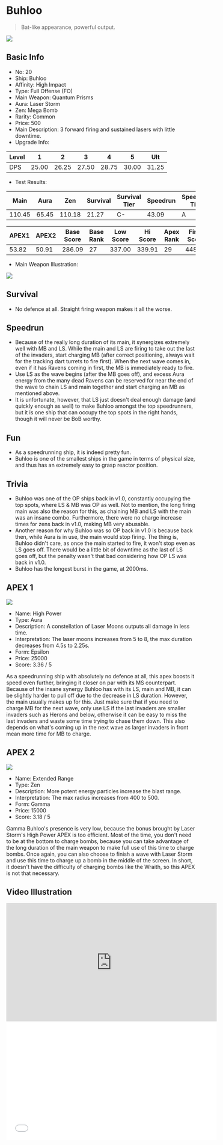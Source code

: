 # Buhloo

> Bat-like appearance, powerful output.

<img src="/ships/ship_20.png" style={{zoom:1}}/>

## Basic Info

- No: 20
- Ship: Buhloo
- Affinity: High Impact
- Type: Full Offense (FO)
- Main Weapon: Quantum Prisms
- Aura: Laser Storm
- Zen: Mega Bomb
- Rarity: Common
- Price: 500
- Main Description: 3 forward firing and sustained lasers with little downtime.
- Upgrade Info: 

| Level | 1 | 2 | 3 | 4 | 5 | Ult |
|--|--|--|--|--|--|--|
| DPS | 25.00 | 26.25 | 27.50 | 28.75 | 30.00 | 31.25 |

- Test Results: 

| Main | Aura | Zen | Survival | Survival Tier | Speedrun | Speedrun Tier | Fun | Fun Tier |
|--|--|--|--|--|--|--|--|--|
| 110.45 | 65.45 | 110.18 | 21.27 | C- | 43.09 | A | 44.18 | A+ |

| APEX1 | APEX2 | Base Score | Base Rank | Low Score | Hi Score | Apex Rank | Final Score | FinalRank |
|--|--|--|--|--|--|--|--|--|
| 53.82 | 50.91 | 286.09 | 27 | 337.00 | 339.91 | 29 | 448.45 | 31 |

- Main Weapon Illustration:

<img src="/illustration/main_20.gif" style={{zoom:1}}/>

## Survival

- No defence at all. Straight firing weapon makes it all the worse.

## Speedrun

- Because of the really long duration of its main, it synergizes extremely well with MB and LS. While the main and LS are firing to take out the last of the invaders, start charging MB (after correct positioning, always wait for the tracking dart turrets to fire first). When the next wave comes in, even if it has Ravens coming in first, the MB is immediately ready to fire.
- Use LS as the wave begins (after the MB goes off), and excess Aura energy from the many dead Ravens can be reserved for near the end of the wave to chain LS and main together and start charging an MB as mentioned above.
- It is unfortunate, however, that LS just doesn't deal enough damage (and quickly enough as well) to make Buhloo amongst the top speedrunners, but it is one ship that can occupy the top spots in the right hands, though it will never be BoB worthy.

## Fun

- As a speedrunning ship, it is indeed pretty fun.
- Buhloo is one of the smallest ships in the game in terms of physical size, and thus has an extremely easy to grasp reactor position.

## Trivia

- Buhloo was one of the OP ships back in v1.0, constantly occupying the top spots, where LS & MB was OP as well. Not to mention, the long firing main was also the reason for this, as chaining MB and LS with the main was an insane combo. Furthermore, there were no charge increase times for zens back in v1.0, making MB very abusable.
- Another reason for why Buhloo was so OP back in v1.0 is because back then, while Aura is in use, the main would stop firing. The thing is, Buhloo didn't care, as once the main started to fire, it won't stop even as LS goes off. There would be a little bit of downtime as the last of LS goes off, but the penalty wasn't that bad considering how OP LS was back in v1.0.
- Buhloo has the longest burst in the game, at 2000ms.

## APEX 1

<img src="/ships/ship_20_apex_1.png" style={{zoom:1}}/>

- Name: High Power
- Type: Aura
- Description: A constellation of Laser Moons outputs all damage in less time.
- Interpretation: The laser moons increases from 5 to 8, the max duration decreases from 4.5s to 2.25s.
- Form: Epsilon
- Price: 25000
- Score: 3.36 / 5

As a speedrunning ship with absolutely no defence at all, this apex boosts it speed even further, bringing it closer on par with its MS counterpart. Because of the insane synergy Buhloo has with its LS, main and MB, it can be slightly harder to pull off due to the decrease in LS duration. However, the main usually makes up for this. Just make sure that if you need to charge MB for the next wave, only use LS if the last invaders are smaller invaders such as Herons and below, otherwise it can be easy to miss the last invaders and waste some time trying to chase them down. This also depends on what's coming up in the next wave as larger invaders in front mean more time for MB to charge.

## APEX 2

<img src="/ships/ship_20_apex_2.png" style={{zoom:1}}/>

- Name: Extended Range
- Type: Zen
- Description: More potent energy particles increase the blast range.
- Interpretation: The max radius increases from 400 to 500.
- Form: Gamma
- Price: 15000
- Score: 3.18 / 5

Gamma Buhloo's presence is very low, because the bonus brought by Laser Storm's High Power APEX is too efficient. Most of the time, you don't need to be at the bottom to charge bombs, because you can take advantage of the long duration of the main weapon to make full use of this time to charge bombs. Once again, you can also choose to finish a wave with Laser Storm and use this time to charge up a bomb in the middle of the screen. In short, it doesn't have the difficulty of charging bombs like the Wraith, so this APEX is not that necessary.

## Video Illustration

<iframe width="560" height="315" src="https://www.youtube.com/embed/04ZL34OfOPk?si=lT8RDqIZWF7y_pRH" title="YouTube video player" frameborder="0" allow="accelerometer; autoplay; clipboard-write; encrypted-media; gyroscope; picture-in-picture; web-share" referrerpolicy="strict-origin-when-cross-origin" allowfullscreen></iframe>

<br/>

<iframe width="560" height="315" src="//player.bilibili.com/player.html?aid=445000520&bvid=BV1Qj411D7SA&cid=1172262344&p=1&autoplay=false" scrolling="no" border="0" frameborder="no" allow="accelerometer; autoplay; clipboard-write; encrypted-media; gyroscope; picture-in-picture; web-share" framespacing="0" allowfullscreen="true"> </iframe>
